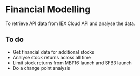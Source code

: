 # Financial Modelling

To retrieve API data from IEX Cloud API and analyse the data.

## To do

- Get financial data for additional stocks
- Analyse stock returns across all time
- Limit stock returns from MBP16 launch and SFB3 launch
- Do a change point analysis
